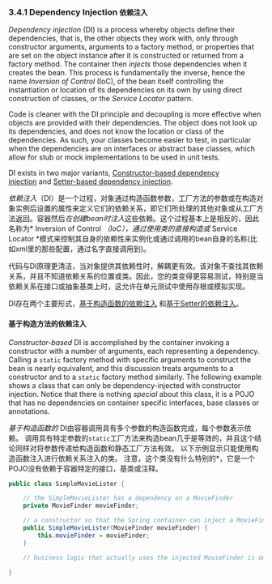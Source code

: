 ### 3.4.1 Dependency Injection `依赖注入`

*Dependency injection* (DI) is a process whereby objects define their dependencies, that is, the other objects they work with, only through constructor arguments, arguments to a factory method, or properties that are set on the object instance after it is constructed or returned from a factory method. The container then *injects* those dependencies when it creates the bean. This process is fundamentally the inverse, hence the name *Inversion of Control* (IoC), of the bean itself controlling the instantiation or location of its dependencies on its own by using direct construction of classes, or the *Service Locator* pattern.

Code is cleaner with the DI principle and decoupling is more effective when objects are provided with their dependencies. The object does not look up its dependencies, and does not know the location or class of the dependencies. As such, your classes become easier to test, in particular when the dependencies are on interfaces or abstract base classes, which allow for stub or mock implementations to be used in unit tests.

DI exists in two major variants, [Constructor-based dependency injection](http://docs.spring.io/spring/docs/5.0.0.M3/spring-framework-reference/htmlsingle/#beans-constructor-injection) and [Setter-based dependency injection](http://docs.spring.io/spring/docs/5.0.0.M3/spring-framework-reference/htmlsingle/#beans-setter-injection).

*依赖注入*（DI）是一个过程，对象通过构造函数参数，工厂方法的参数或在构造对象实例后设置的属性来定义它们的依赖关系，即它们所处理的其他对象或从工厂方法返回。容器然后*在创建bean时注入*这些依赖。这个过程基本上是相反的，因此名称为* Inversion of Control *（IoC），通过使用类的直接构造或* Service Locator *模式来控制其自身的依赖性来实例化或通过调用的bean自身的名称(比如xml里的那些配置，通过名字直接调用到)。

代码与DI原理更清洁，当对象提供其依赖性时，解耦更有效。该对象不查找其依赖关系，并且不知道依赖关系的位置或类。因此，您的类变得更容易测试，特别是当依赖关系在接口或抽象基类上时，这允许在单元测试中使用存根或模拟实现。

DI存在两个主要形式，[基于构造函数的依赖注入](http://docs.spring.io/spring/docs/5.0.0.M3/spring-framework-reference/htmlsingle/#beans-constructor-injection) 和[基于Setter的依赖注入](http://docs.spring.io/spring/docs/5.0.0.M3/spring-framework-reference/htmlsingle/#beans-setter-injection)。

#### 基于构造方法的依赖注入

*Constructor-based* DI is accomplished by the container invoking a constructor with a number of arguments, each representing a dependency. Calling a `static` factory method with specific arguments to construct the bean is nearly equivalent, and this discussion treats arguments to a constructor and to a `static` factory method similarly. The following example shows a class that can only be dependency-injected with constructor injection. Notice that there is nothing *special* about this class, it is a POJO that has no dependencies on container specific interfaces, base classes or annotations.

*基于构造函数的* DI由容器调用具有多个参数的构造函数完成，每个参数表示依赖。 调用具有特定参数的`static`工厂方法来构造bean几乎是等效的，并且这个结论同样对将参数传递给构造函数和静态工厂方法有效。 以下示例显示只能使用构造函数注入进行依赖关系注入的类。 注意，这个类没有什么特别的*，它是一个POJO没有依赖于容器特定的接口，基类或注释。

```java
public class SimpleMovieLister {

    // the SimpleMovieLister has a dependency on a MovieFinder
    private MovieFinder movieFinder;

    // a constructor so that the Spring container can inject a MovieFinder
    public SimpleMovieLister(MovieFinder movieFinder) {
        this.movieFinder = movieFinder;
    }

    // business logic that actually uses the injected MovieFinder is omitted...

}
```

